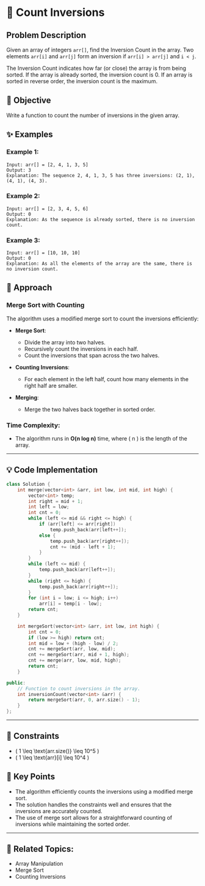 # 🔄 **Count Inversions**

## Problem Description

Given an array of integers `arr[]`, find the Inversion Count in the array. Two elements `arr[i]` and `arr[j]` form an inversion if `arr[i] > arr[j]` and `i < j`.

The Inversion Count indicates how far (or close) the array is from being sorted. If the array is already sorted, the inversion count is 0. If an array is sorted in reverse order, the inversion count is the maximum.

## 🎯 **Objective**

Write a function to count the number of inversions in the given array.

## ✨ **Examples**

### Example 1:
```plaintext
Input: arr[] = [2, 4, 1, 3, 5]
Output: 3
Explanation: The sequence 2, 4, 1, 3, 5 has three inversions: (2, 1), (4, 1), (4, 3).
```

### Example 2:
```plaintext
Input: arr[] = [2, 3, 4, 5, 6]
Output: 0
Explanation: As the sequence is already sorted, there is no inversion count.
```

### Example 3:
```plaintext
Input: arr[] = [10, 10, 10]
Output: 0
Explanation: As all the elements of the array are the same, there is no inversion count.
```

## 🚀 **Approach**

### **Merge Sort with Counting**

The algorithm uses a modified merge sort to count the inversions efficiently:

- **Merge Sort**:
  - Divide the array into two halves.
  - Recursively count the inversions in each half.
  - Count the inversions that span across the two halves.

- **Counting Inversions**:
  - For each element in the left half, count how many elements in the right half are smaller.

- **Merging**:
  - Merge the two halves back together in sorted order.

### **Time Complexity**:
- The algorithm runs in **O(n log n)** time, where \( n \) is the length of the array.

---

## 💡 **Code Implementation**

```cpp
class Solution {
    int merge(vector<int> &arr, int low, int mid, int high) {
        vector<int> temp;
        int right = mid + 1;
        int left = low;
        int cnt = 0;
        while (left <= mid && right <= high) {
            if (arr[left] <= arr[right])
                temp.push_back(arr[left++]);
            else {
                temp.push_back(arr[right++]);
                cnt += (mid - left + 1);
            }
        }
        while (left <= mid) {
            temp.push_back(arr[left++]);
        }
        while (right <= high) {
            temp.push_back(arr[right++]);
        }
        for (int i = low; i <= high; i++)
            arr[i] = temp[i - low];
        return cnt;
    }

    int mergeSort(vector<int> &arr, int low, int high) {
        int cnt = 0;
        if (low >= high) return cnt;
        int mid = low + (high - low) / 2;
        cnt += mergeSort(arr, low, mid);
        cnt += mergeSort(arr, mid + 1, high);
        cnt += merge(arr, low, mid, high);
        return cnt;
    }

public:
    // Function to count inversions in the array.
    int inversionCount(vector<int> &arr) {
        return mergeSort(arr, 0, arr.size() - 1);
    }
};
```

---

## 🔧 **Constraints**

- \( 1 \leq \text{arr.size()} \leq 10^5 \)
- \( 1 \leq \text{arr}[i] \leq 10^4 \)

## 🌟 **Key Points**

- The algorithm efficiently counts the inversions using a modified merge sort.
- The solution handles the constraints well and ensures that the inversions are accurately counted.
- The use of merge sort allows for a straightforward counting of inversions while maintaining the sorted order.

---

## 🔗 **Related Topics**:
- Array Manipulation
- Merge Sort
- Counting Inversions